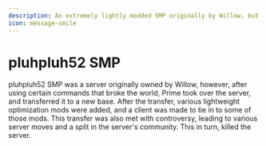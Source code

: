 ```yaml
---
description: An extremely lightly modded SMP originally by Willow, but then owned by Prime.
icon: message-smile
---
```


# pluhpluh52 SMP

pluhpluh52 SMP was a server originally owned by Willow, however, after using certain commands that broke the world, Prime took over the server, and transferred it to a new base. After the transfer, various lightweight optimization mods were added, and a client was made to tie in to some of those mods. This transfer was also met with controversy, leading to various server moves and a split in the server's community. This in turn, killed the server.
